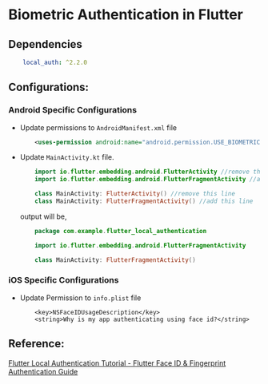 # Biometric Authentication in Flutter


## Dependencies

```yaml
    local_auth: ^2.2.0
```

## Configurations:

### Android Specific Configurations
 - Update permissions to `AndroidManifest.xml` file
    ```xml
        <uses-permission android:name="android.permission.USE_BIOMETRIC"/>
    ```
 - Update `MainActivity.kt` file. 
    ```kt
        import io.flutter.embedding.android.FlutterActivity //remove this line
        import io.flutter.embedding.android.FlutterFragmentActivity //add this line

        class MainActivity: FlutterActivity() //remove this line
        class MainActivity: FlutterFragmentActivity() //add this line
    ```

    output will be,
    ```kt 
        package com.example.flutter_local_authentication

        import io.flutter.embedding.android.FlutterFragmentActivity

        class MainActivity: FlutterFragmentActivity()

    ```

### iOS Specific Configurations
 - Update Permission to `info.plist` file
    ```plist
        <key>NSFaceIDUsageDescription</key>
	    <string>Why is my app authenticating using face id?</string>
    ```

## Reference:
[Flutter Local Authentication Tutorial - Flutter Face ID & Fingerprint Authentication Guide](https://www.youtube.com/watch?v=cYeQCGr6F7c)